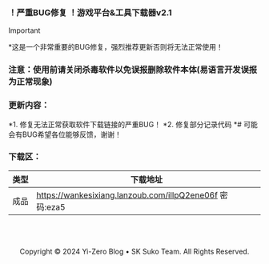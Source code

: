 ### ！严重BUG修复 ！游戏平台&工具下载器v2.1

> [!IMPORTANT]
> *这是一个非常重要的BUG修复，强烈推荐更新否则将无法正常使用！

### 注意：使用前请关闭杀毒软件以免误报删除软件本体(易语言开发误报为正常现象)

### 更新内容：
*1. 修复无法正常获取软件下载链接的严重BUG！
*2. 修复部分记录代码
*# 可能会有BUG希望各位能够反馈，谢谢！


### 下载区：


| 类型      | 下载地址 |
| ----------- | ----------- |
| 成品  |https://wankesixiang.lanzoub.com/illpQ2ene06f 密码:eza5       |

<br>
<br>

<p align="center">Copyright © 2024 Yi-Zero Blog • SK Suko Team. All Rights Reserved.</p>
